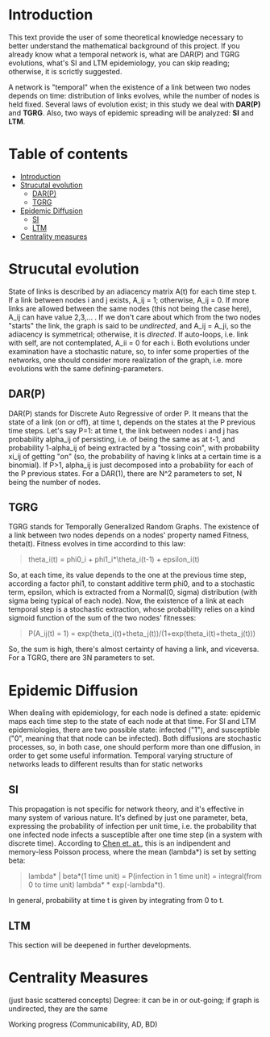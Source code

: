 # Introduction
This text provide the user of some theoretical knowledge necessary to better understand the mathematical background of this project. If you already know what a temporal network is, what are DAR(P) and TGRG evolutions, what's SI and LTM epidemiology, you can skip reading; otherwise, it is scrictly suggested.

A network is "temporal" when the existence of a link between two nodes depends on time: distribution of links evolves, while the number of nodes is held fixed.
Several laws of evolution exist; in this study we deal with **DAR(P)** and **TGRG**. Also, two ways of epidemic spreading will be analyzed: **SI** and **LTM**.

# Table of contents
* [Introduction](#introduction)
* [Strucutal evolution](#strucutal-evolution)
  * [DAR(P)](#darp)
  * [TGRG](#tgrg)
* [Epidemic Diffusion](#epidemic-diffusion)
  * [SI](#si)
  * [LTM](#ltm)
 * [Centrality measures](#cenrtality-measures)

# Strucutal evolution
State of links is described by an adiacency matrix A(t) for each time step t. If a link between nodes i and j exists, A_ij = 1; otherwise, A_ij = 0. If more links are allowed between the same nodes (this not being the case here), A_ij can have value 2,3,... .
If we don't care about which from the two nodes "starts" the link, the graph is said to be _undirected_, and A_ij = A_ji, so the adiacency is symmetrical; otherwise, it is _directed_.
If auto-loops, i.e. link with self, are not contemplated, A_ii = 0 for each i.
Both evolutions under examination have a stochastic nature, so, to infer some properties of the networks, one should consider more realization of the graph, i.e. more evolutions with the same defining-parameters.

## DAR(P)
DAR(P) stands for Discrete Auto Regressive of order P. It means that the state of a link (on or off), at time t, depends on the states at the P previous time steps. Let's say P=1: at time t, the link between nodes i and j has probability alpha_ij of persisting, i.e. of being the same as at t-1, and probability 1-alpha_ij of being extracted by a "tossing coin", with probability xi_ij of getting "on" (so, the probability of having k links at a certain time is a binomial). 
If P>1, alpha_ij is just decomposed into a probability for each of the P previous states.
For a DAR(1), there are N^2 parameters to set, N being the number of nodes.

## TGRG
TGRG stands for Temporally Generalized Random Graphs. The existence of a link between two nodes depends on a nodes' property named Fitness, theta(t). Fitness evolves in time accordind to this law:

> theta_i(t) = phi0_i + phi1_i*\theta_i(t-1) + epsilon_i(t)

So, at each time, its value depends to the one at the previous time step, according a factor phi1, to constant additive term phi0, and to a stochastic term, epsilon, which is extracted from a Normal(0, sigma) distribution (with sigma being typical of each node). 
Now, the existence of a link at each temporal step is a stochastic extraction, whose probability relies on a kind sigmoid function of the sum of the two nodes' fitnesses:

> P(A_ij(t) = 1) = exp(theta_i(t)+theta_j(t))/(1+exp(theta_i(t)+theta_j(t)))

So, the sum is high, there's almost certainty of having a link, and viceversa.
For a TGRG, there are 3N parameters to set.

# Epidemic Diffusion
When dealing with epidemiology, for each node is defined a state: epidemic maps each time step to the state of each node at that time. For SI and LTM epidemiologies, there are two possible state: infected ("1"), and susceptible ("0", meaning that that node can be infected).
Both diffusions are stochastic processes, so, in both case, one should perform more than one diffusion, in order to get some useful information.
Temporal varying structure of networks leads to different results than for static networks 

## SI
This propagation is not specific for network theory, and it's effective in many system of various nature.
It's defined by just one parameter, beta, expressing the probability of infection per unit time, i.e. the probability that one infected node infects a susceptible after one time step (in a system with discrete time).
According to [Chen et. at.](https://pdfs.semanticscholar.org/0cd5/46424d279a5a41f4cff3e863c1e0416b067f.pdf), this is an indipendent and memory-less Poisson process, where the mean (lambda\*) is set by setting beta: 

> lambda\* | beta\*(1 time unit) = P(infection in 1 time unit) = integral(from 0 to time unit) lambda\* \* exp(-lambda\*t).

In general, probability at time t is given by integrating from 0 to t.

## LTM
This section will be deepened in further developments.

# Centrality Measures
(just basic scattered concepts)
Degree: it can be in or out-going; if graph is undirected, they are the same

Working progress (Communicability, AD, BD)
